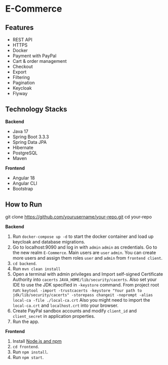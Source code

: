 # E-Commerce

## Features
- REST API
- HTTPS
- Docker
- Payment with PayPal
- Cart & order management
- Checkout
- Export
- Filtering
- Pagination
- Keycloak
- Flyway

## Technology Stacks
**Backend**
- Java 17
- Spring Boot 3.3.3
- Spring Data JPA
- Hibernate
- PostgreSQL
- Maven

**Frontend**
- Angular 18
- Angular CLI
- Bootstrap

## How to  Run

git clone https://github.com/yourusername/your-repo.git
cd your-repo

**Backend**

1. Run `docker-compose up -d` to start the docker container and load up keycloak and database migrations.
2. Go to localhost:9090 and log in with `admin` `admin` as credentials. Go to the new realm `E-Commerce`.
   Main users are `user` `admin`. You can create more users and assign them roles `user` and `admin` from `frontend client`.
3. `cd backend`.
4. Run `mvn clean install`
5. Open a terminal with admin privileges and Import self-signed Certificate Authority into `cacerts` `JAVA_HOME/lib/security/cacerts`. 
   Also set your IDE to use the JDK specified in `-keystore` command.
   From project root run: `keytool -import -trustcacerts -keystore "Your path to jdk/lib/security/cacerts" -storepass changeit -noprompt -alias local-ca -file ./local-ca.crt`
   Also you might need to import the `local-ca.crt` and `localhost.crt` into your browser.
6. Create PayPal sandbox accounts and modify `client_id` and `client_secret` in application properties.
7. Run the app.

**Frontend**
1. Install [Node.js and npm](https://www.npmjs.com/get-npm)
2. `cd frontend`.
3. Run `npm install`.
4. Run `npm start`.
